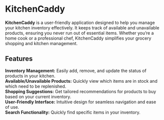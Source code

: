 # KitchenCaddy
**KitchenCaddy** is a user-friendly application designed to help you manage your kitchen inventory effectively. It keeps track of available and unavailable products, ensuring you never run out of essential items. Whether you’re a home cook or a professional chef, KitchenCaddy simplifies your grocery shopping and kitchen management.
## Features
**Inventory Management:** Easily add, remove, and update the status of products in your kitchen.<br>
**Available/Unavailable Products:** Quickly view which items are in stock and which need to be replenished.<br>
**Shopping Suggestions:** Get tailored recommendations for products to buy based on your current inventory.<br>
**User-Friendly Interface:** Intuitive design for seamless navigation and ease of use.<br>
**Search Functionality:** Quickly find specific items in your inventory.<br>
